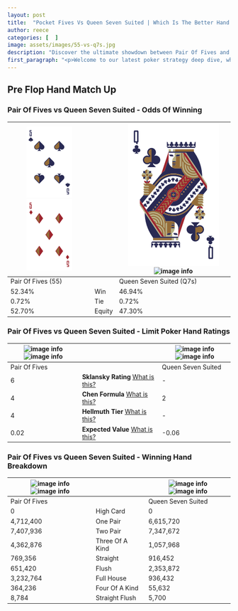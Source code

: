 ```yaml
---
layout: post
title:  "Pocket Fives Vs Queen Seven Suited | Which Is The Better Hand In Poker? A Complete Guide"
author: reece
categories: [  ]
image: assets/images/55-vs-q7s.jpg
description: "Discover the ultimate showdown between Pair Of Fives and Queen Seven Suited in poker! Uncover the odds, strategies, and scenarios where one hand triumphs over the other. Get ready to up your poker game with this thrilling analysis."
first_paragraph: "<p>Welcome to our latest poker strategy deep dive, where we're pitting two distinct hands against each other in a high-stakes showdown: Pair Of Fives vs Queen Seven Suited.</p><p>In the dynamic world of poker, every decision counts, and knowing which hand holds the upper hand is key to your success at the table.</p><p>In this article, we'll dissect these two hands, explore the scenarios where one dominates the other, and equip you with the knowledge to make strategic choices that can tip the odds in your favor.</p><p>Get ready to unravel the intriguing dynamics of these poker hands and elevate your game to new heights.</p>"
---
```




[comment]: # (sp0)

## Pre Flop Hand Match Up

<div class="table hand-ratings" markdown="1"> 



### Pair Of Fives vs Queen Seven Suited - Odds Of Winning


    
| ![image info](assets/images/hand1/5.png) ![image info](assets/images/hand1/5o.png) |  | ![image info](assets/images/hand2/Q.png) ![image info](assets/images/hand2/7s.png) |
| -------- | -------- | -------- |
| Pair Of Fives (55) |  | Queen Seven Suited (Q7s) |
| 52.34% | Win | 46.94% |
| 0.72% | Tie | 0.72% |
| 52.70% | Equity | 47.30% |




[comment]: # (sp1)



### Pair Of Fives vs Queen Seven Suited - Limit Poker Hand Ratings


    
| ![image info](https://www.riverpairs.com/assets/images/hand1/5.png) ![image info](https://www.riverpairs.com/assets/images/hand1/5o.png) |  | ![image info](https://www.riverpairs.com/assets/images/hand2/Q.png) ![image info](https://www.riverpairs.com/assets/images/hand2/7s.png) |
| -------- | -------- | -------- |
| Pair Of Fives |  | Queen Seven Suited |
| 6 | **Sklansky Rating** [What is this?](/sklansky-rating-explained) | - |
| 4 | **Chen Formula** [What is this?](/chen-formula-explained) | 2 |
| 4 | **Hellmuth Tier** [What is this?](/Hellmuth-tier-explained) | - |
| 0.02 | **Expected Value** [What is this?](/expected-value-explained) | -0.06 |




[comment]: # (sp2)



### Pair Of Fives vs Queen Seven Suited - Winning Hand Breakdown


    
| ![image info](https://www.riverpairs.com/assets/images/hand1/5.png) ![image info](https://www.riverpairs.com/assets/images/hand1/5o.png) |  | ![image info](https://www.riverpairs.com/assets/images/hand2/Q.png) ![image info](https://www.riverpairs.com/assets/images/hand2/7s.png) |
| -------- | -------- | -------- |
| Pair Of Fives |  | Queen Seven Suited |
| 0 | High Card | 0 |
| 4,712,400 | One Pair | 6,615,720 |
| 7,407,936 | Two Pair | 7,347,672 |
| 4,362,876 | Three Of A Kind | 1,057,968 |
| 769,356 | Straight | 916,452 |
| 651,420 | Flush | 2,353,872 |
| 3,232,764 | Full House | 936,432 |
| 364,236 | Four Of A Kind | 55,632 |
| 8,784 | Straight Flush | 5,700 |




[comment]: # (sp3)



</div>

[comment]: # (sp4)



[comment]: # (sp5)

